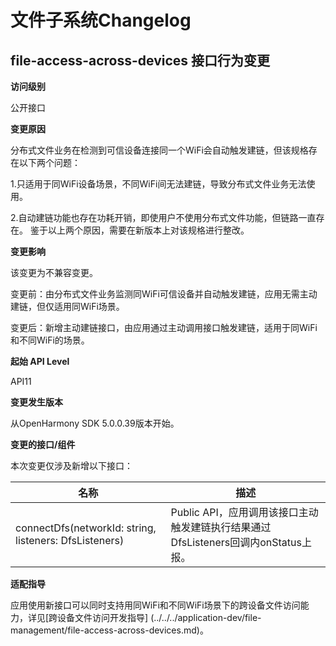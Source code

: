 # 文件子系统Changelog

## file-access-across-devices 接口行为变更

**访问级别**

公开接口

**变更原因**

分布式文件业务在检测到可信设备连接同一个WiFi会自动触发建链，但该规格存在以下两个问题：

1.只适用于同WiFi设备场景，不同WiFi间无法建链，导致分布式文件业务无法使用。

2.自动建链功能也存在功耗开销，即使用户不使用分布式文件功能，但链路一直存在。
鉴于以上两个原因，需要在新版本上对该规格进行整改。

**变更影响**

该变更为不兼容变更。

变更前：由分布式文件业务监测同WiFi可信设备并自动触发建链，应用无需主动建链，但仅适用同WiFi场景。

变更后：新增主动建链接口，由应用通过主动调用接口触发建链，适用于同WiFi和不同WiFi的场景。


**起始 API Level**

API11

**变更发生版本**

从OpenHarmony SDK 5.0.0.39版本开始。

**变更的接口/组件**

本次变更仅涉及新增以下接口：

| 名称              | 描述                                                       |
|-----------------|----------------------------------------------------------|
| connectDfs(networkId: string, listeners: DfsListeners) | Public API，应用调用该接口主动触发建链执行结果通过DfsListeners回调内onStatus上报。 |

**适配指导**

应用使用新接口可以同时支持用同WiFi和不同WiFi场景下的跨设备文件访问能力，详见[跨设备文件访问开发指导]
(../../../application-dev/file-management/file-access-across-devices.md)。


